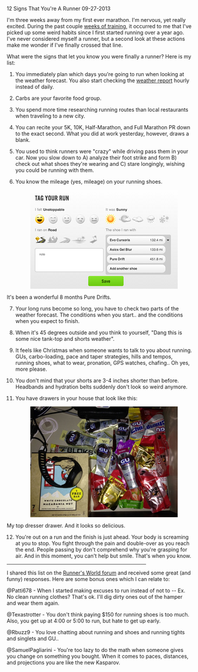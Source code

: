 12 Signs That You're A Runner
09-27-2013

I'm three weeks away from my first ever marathon. I'm nervous, yet really excited. During the past couple [weeks of training][3], it occurred to me that I've picked up some weird habits since I first started running over a year ago. I've never considered myself a runner, but a second look at these actions make me wonder if I've finally crossed that line.

What were the signs that let you know you were finally a runner? Here is my list:

1. You immediately plan which days you're going to run when looking at the weather forecast. You also start checking the [weather report][1] hourly instead of daily.

2. Carbs are your favorite food group.

3. You spend more time researching running routes than local restaurants when traveling to a new city.

4. You can recite your 5K, 10K, Half-Marathon, and Full Marathon PR down to the exact second. What you did at work yesterday, however, draws a blank.

5. You used to think runners were "crazy" while driving pass them in your car. Now you slow down to A) analyze their foot strike and form B) check out what shoes they're wearing and C) stare longingly, wishing you could be running with them.

6. You know the mileage (yes, mileage) on your running shoes. 

      <a href="/static/shoe_mileage.png"><img src="/static/shoe_mileage.png" alt="alex shoe mileage" style="display:block; margin-left:auto; margin-right:auto;" width="400px" /></a>
      <div class="separator" style="clear: both; text-align: center;">
It's been a wonderful 8 months Pure Drifts.</div>

7. Your long runs become so long, you have to check two parts of the weather forecast. The conditions when you start.. and the conditions when you expect to finish.

8. When it's 45 degrees outside and you think to yourself, "Dang this is some nice tank-top and shorts weather".

9. It feels like Christmas when someone wants to talk to you about running. GUs, carbo-loading, pace and taper strategies, hills and tempos, running shoes, what to wear, pronation, GPS watches, chafing.. Oh yes, more please.

10. You don't mind that your shorts are 3-4 inches shorter than before. Headbands and hydration belts suddenly don't look so weird anymore.

11. You have drawers in your house that look like this:

      <a href="/static/gu_drawer.jpg"><img src="/static/gu_drawer.jpg" alt="alex gu drawer" style="display:block; margin-left:auto; margin-right:auto;" width="400px" /></a>
      <div class="separator" style="clear: both; text-align: center;">
My top dresser drawer. And it looks so delicious.</div>

12. You're out on a run and the finish is just ahead. Your body is screaming at you to stop. You fight through the pain and double-over as you reach the end. People passing by don't comprehend why you're grasping for air. And in this moment, you can't help but smile. That's when you know.

<hr width="75%">

I shared this list on the [Runner's World forum][2] and received some great (and funny) responses. Here are some bonus ones which I can relate to:

@Patti678 - When I started making excuses to run instead of not to -- Ex. No clean running clothes? That's ok. I'll dig dirty ones out of the hamper and wear them again.

@Texastrotter - You don't think paying $150 for running shoes is too much. Also, you get up at 4:00 or 5:00 to run, but hate to get up early.

@Rbuzz9 - You love chatting about running and shoes and running tights and singlets and GU..

@SamuelPagliarini - You're too lazy to do the math when someone gives you change on something you bought. When it comes to paces, distances, and projections you are like the new Kasparov.

[1]: http://shouldalexrun.appspot.com
[2]: http://community.runnersworld.com/topic/12-signs-that-you-are-a-runner
[3]: /blog/2013/training-marathon.html
